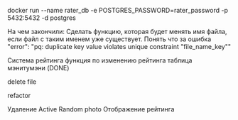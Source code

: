 docker run --name rater_db -e POSTGRES_PASSWORD=rater_password -p 5432:5432 -d postgres


На чем закончили: 
Сделать функцию, которая будет менять имя файла, если файл с таким именем уже существует.
Понять что за ошибка        "error": "pq: duplicate key value violates unique constraint \"file_name_key\""

Система рейтинга
    функция по изменению рейтинга
    таблица мэнитумэни (DONE)


delete file

refactor 

Удаление
Active
Random photo
Отображение рейтинга
